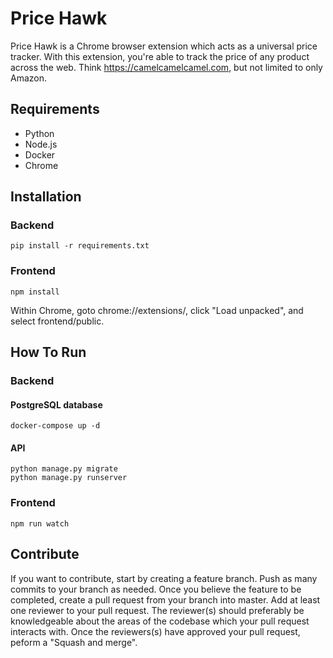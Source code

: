 # Price Hawk

Price Hawk is a Chrome browser extension which acts as a universal price
tracker. With this extension, you're able to track the price of any product
across the web. Think https://camelcamelcamel.com, but not limited to only
Amazon.

## Requirements

- Python
- Node.js
- Docker
- Chrome

## Installation

### Backend

    pip install -r requirements.txt

### Frontend

    npm install

Within Chrome, goto chrome://extensions/, click "Load unpacked", and select
frontend/public.

## How To Run

### Backend

#### PostgreSQL database

    docker-compose up -d

#### API

    python manage.py migrate
    python manage.py runserver

### Frontend

    npm run watch

## Contribute

If you want to contribute, start by creating a feature branch. Push as many
commits to your branch as needed. Once you believe the feature to be completed,
create a pull request from your branch into master. Add at least one reviewer to
your pull request. The reviewer(s) should preferably be knowledgeable about the
areas of the codebase which your pull request interacts with. Once the
reviewers(s) have approved your pull request, peform a "Squash and merge".
